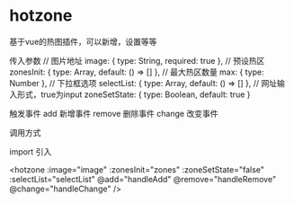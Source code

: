 # hotzone
基于vue的热图插件，可以新增，设置等等


传入参数
// 图片地址
image: {
    type: String,
    required: true
},
// 预设热区
zonesInit: {
    type: Array,
    default: () => []
},
// 最大热区数量
max: {
    type: Number
},
// 下拉框选项
selectList: {
    type: Array,
    default: () => []
},
// 网址输入形式，true为input
zoneSetState: {
    type: Boolean,
    default: true
}


触发事件
add 新增事件
remove 删除事件
change 改变事件

调用方式

import 引入

<hotzone
:image="image"
:zonesInit="zones"
:zoneSetState="false"
:selectList="selectList"
@add="handleAdd"
@remove="handleRemove"
@change="handleChange"
/>
